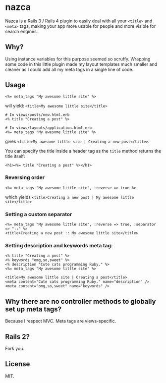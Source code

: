 # nazca

Nazca is a Rails 3 / Rails 4 plugin to easily deal with all your `<title>` and `<meta>` tags, making your app more usable for people and more visible for search engines.

## Why?

Using instance variables for this purpose seemed so scruffy. Wrapping some code in this little plugin made my layout templates much smaller and cleaner as I could add all my meta tags in a single line of code.

## Usage

```erb
<%= meta_tags "My awesome little site" %>
```

will yield: `<title>My awesome little site</title>`

```erb
# In views/posts/new.html.erb
<% title "Creating a post" %>

# In views/layouts/application.html.erb
<%= meta_tags "My awesome little site" %>
```

gives `<title>My awesome little site | Creating a new post</title>`.

You can specify the title inside a header tag as the `title` method returns the title itself:

```erb
<h1><%= title "Creating a post" %></h1>
```

### Reversing order

```erb
<%= meta_tags "My awesome little site", :reverse => true %>
```

which yields `<title>Creating a new post | My awesome little site</title>`

### Setting a custom separator

```erb
<%= meta_tags "My awesome little site", :reverse => true, :separator => "::" %>
<title>Creating a new post :: My awesome little site</title>
```

### Setting description and keywords meta tag:

```erb
<% title "Creating a post" %>
<% keywords "omg,so,sweet" %>
<% description "Cute cats programming Ruby." %>
<%= meta_tags "My awesome little site" %>

<title>My awesome little site | Creating a post</title>
<meta content="Cute cats programming Ruby." name="description" />
<meta content="omg,so,sweet" name="keywords" />
```

## Why there are no controller methods to globally set up meta tags?

Because I respect MVC. Meta tags are views-specific.

## Rails 2?

Fork you.

## License

MIT.
